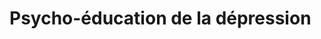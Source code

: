 # Psycho-éducation de la dépression

<object class="schema" type="image/svg+xml" data="{{ ASSET static/psycho/depression.svg }}"></object>
